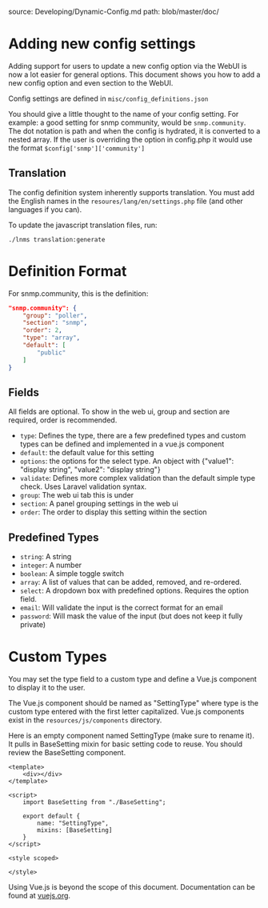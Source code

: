 source: Developing/Dynamic-Config.md
path: blob/master/doc/

# Adding new config settings

Adding support for users to update a new config option via the WebUI
is now a lot easier for general options. This document shows you how
to add a new config option and even section to the WebUI.

Config settings are defined in `misc/config_definitions.json`

You should give a little thought to the name of your config setting.
For example: a good setting for snmp community, would be `snmp.community`.
The dot notation is path and when the config is hydrated, it is converted to a nested array.
If the user is overriding the option in config.php it would use the format `$config['snmp']['community']`

## Translation

The config definition system inherently supports translation. You must add the English names in the
`resoures/lang/en/settings.php` file (and other languages if you can).

To update the javascript translation files, run:

    ./lnms translation:generate

# Definition Format

For snmp.community, this is the definition:

```json
"snmp.community": {
    "group": "poller",
    "section": "snmp",
    "order": 2,
    "type": "array",
    "default": [
        "public"
    ]
}
```

## Fields

All fields are optional. To show in the web ui, group and section are required, order is recommended.

* `type`: Defines the type, there are a few predefined types and custom
types can be defined and implemented in a vue.js component
* `default`: the default value for this setting
* `options`: the options for the select type. An object with {"value1": "display string", "value2": "display string"}
* `validate`: Defines more complex validation than the default simple type check.  Uses Laravel validation syntax.
* `group`: The web ui tab this is under
* `section`: A panel grouping settings in the web ui
* `order`: The order to display this setting within the section

## Predefined Types

* `string`: A string
* `integer`: A number
* `boolean`: A simple toggle switch
* `array`: A list of values that can be added, removed, and re-ordered.
* `select`: A dropdown box with predefined options. Requires the option field.
* `email`: Will validate the input is the correct format for an email
* `password`: Will mask the value of the input (but does not keep it fully private)

# Custom Types

You may set the type field to a custom type and define a Vue.js component to display it to the user.

The Vue.js component should be named as "SettingType" where type is the custom type entered with the first
letter capitalized. Vue.js components exist in the `resources/js/components` directory.

Here is an empty component named SettingType (make sure to rename it).  It pulls in BaseSetting mixin for
basic setting code to reuse.  You should review the BaseSetting component.

```vue
<template>
    <div></div>
</template>

<script>
    import BaseSetting from "./BaseSetting";

    export default {
        name: "SettingType",
        mixins: [BaseSetting]
    }
</script>

<style scoped>

</style>
```

Using Vue.js is beyond the scope of this document. Documentation can be found at [vuejs.org](https://vuejs.org/v2/guide/).

